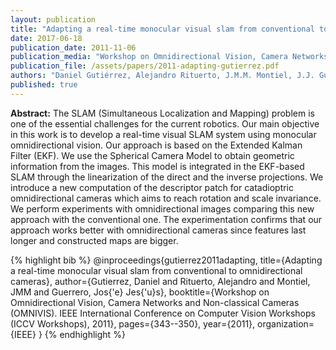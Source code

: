 ```yaml
---
layout: publication
title: "Adapting a real-time monocular visual slam from conventional to omnidirectional cameras"
date: 2017-06-18
publication_date: 2011-11-06
publication_media: "Workshop on Omnidirectional Vision, Camera Networks and Non-classical Cameras (OMNIVIS). IEEE International Conference on Computer Vision Workshops (ICCV Workshops), 2011"
publication_file: /assets/papers/2011-adapting-gutierrez.pdf
authors: "Daniel Gutiérrez, Alejandro Rituerto, J.M.M. Montiel, J.J. Guerrero"
published: true
---
```


**Abstract:**
The SLAM (Simultaneous Localization and Mapping) problem is one of the essential challenges for the current robotics. Our main objective in this work is to develop a real-time visual SLAM system using monocular omnidirectional vision. Our approach is based on the Extended Kalman Filter (EKF). We use the Spherical Camera Model to obtain geometric information from the images. This model is integrated in the EKF-based SLAM through the linearization of the direct and the inverse projections. We introduce a new computation of the descriptor patch for catadioptric omnidirectional cameras which aims to reach rotation and scale invariance. We perform experiments with omnidirectional images comparing this new approach with the conventional one. The experimentation confirms that our approach works better with omnidirectional cameras since features last longer and constructed maps are bigger.

{% highlight bib %}
  @inproceedings{gutierrez2011adapting,
    title={Adapting a real-time monocular visual slam from conventional to omnidirectional cameras},
    author={Gutierrez, Daniel and Rituerto, Alejandro and Montiel, JMM and Guerrero, Jos{\'e} Jes{\'u}s},
    booktitle={Workshop on Omnidirectional Vision, Camera Networks and Non-classical Cameras (OMNIVIS). IEEE International Conference on Computer Vision Workshops (ICCV Workshops), 2011},
    pages={343--350},
    year={2011},
    organization={IEEE}
  }
{% endhighlight %}
